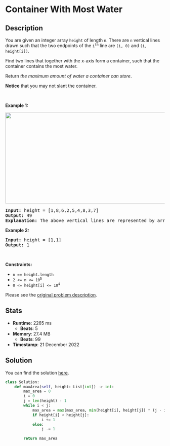 # Container With Most Water

## Description

<p>You are given an integer array <code>height</code> of length <code>n</code>. There are <code>n</code> vertical lines drawn such that the two endpoints of the <code>i<sup>th</sup></code> line are <code>(i, 0)</code> and <code>(i, height[i])</code>.</p>

<p>Find two lines that together with the x-axis form a container, such that the container contains the most water.</p>

<p>Return <em>the maximum amount of water a container can store</em>.</p>

<p><strong>Notice</strong> that you may not slant the container.</p>

<p>&nbsp;</p>
<p><strong class="example">Example 1:</strong></p>
<img alt="" src="https://s3-lc-upload.s3.amazonaws.com/uploads/2018/07/17/question_11.jpg" style="width: 600px; height: 287px;" />
<pre>
<strong>Input:</strong> height = [1,8,6,2,5,4,8,3,7]
<strong>Output:</strong> 49
<strong>Explanation:</strong> The above vertical lines are represented by array [1,8,6,2,5,4,8,3,7]. In this case, the max area of water (blue section) the container can contain is 49.
</pre>

<p><strong class="example">Example 2:</strong></p>

<pre>
<strong>Input:</strong> height = [1,1]
<strong>Output:</strong> 1
</pre>

<p>&nbsp;</p>
<p><strong>Constraints:</strong></p>

<ul>
	<li><code>n == height.length</code></li>
	<li><code>2 &lt;= n &lt;= 10<sup>5</sup></code></li>
	<li><code>0 &lt;= height[i] &lt;= 10<sup>4</sup></code></li>
</ul>


Please see the [original problem description](https://leetcode.com/problems/container-with-most-water/).

## Stats

- **Runtime**: 2265 ms
    - **Beats**: 5
- **Memory**: 27.4 MB
    - **Beats**: 99
- **Timestamp**: 21 December 2022

## Solution

You can find the solution [here](./container-with-most-water.py).

```python
class Solution:
    def maxArea(self, height: List[int]) -> int:
        max_area = 0
        i = 0
        j = len(height) - 1
        while i < j:
            max_area = max(max_area, min(height[i], height[j]) * (j - i))
            if height[i] < height[j]:
                i += 1
            else:
                j -= 1
        
        return max_area

```
